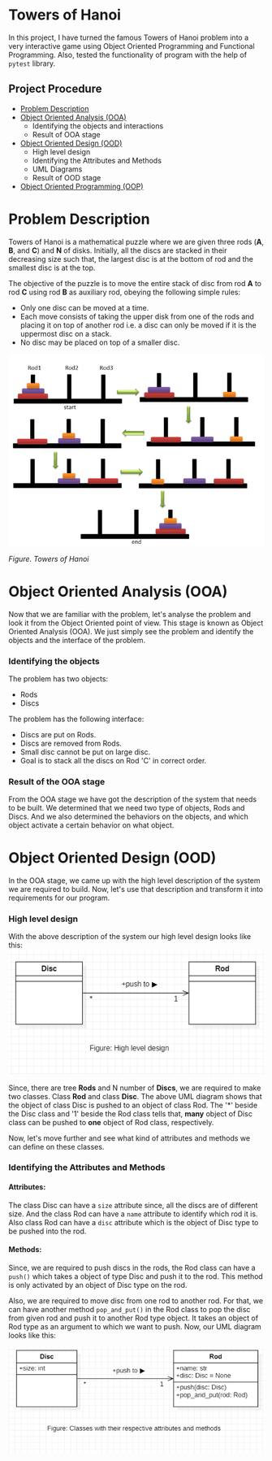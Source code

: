 # Towers of Hanoi
In this project, I have turned the famous Towers of Hanoi problem into a very interactive game using Object Oriented Programming and Functional Programming. Also, tested the functionality of program with the help of `pytest` library.

## Project Procedure
- [Problem Description](#description)
- [Object Oriented Analysis (OOA)](#ooa)
    - Identifying the objects and interactions
    - Result of OOA stage
- [Object Oriented Design (OOD)](#ood)
    - High level design
    - Identifying the Attributes and Methods
    - UML Diagrams
    - Result of OOD stage
- [Object Oriented Programming (OOP)](#oop)

<a name = "description">
<h1> Problem Description</h1>
</a>

Towers of Hanoi is a mathematical puzzle where we are given three rods (**A**, **B**, and **C**) and **N** of disks. Initially, all the discs are stacked in their decreasing size such that, the largest disc is at the bottom of rod and the smallest disc is at the top.

The objective of the puzzle is to move the entire stack of disc from rod **A** to rod **C** using rod **B** as auxiliary rod, obeying the following simple rules:
- Only one disc can be moved at a time.
- Each move consists of taking the upper disk from one of the rods and placing it on top of another rod i.e. a disc can only be moved if it is the uppermost disc on a stack.
- No disc may be placed on top of a smaller disc.

![](./images/Towers-Of-Hanoi-768x576.png)

*Figure. Towers of Hanoi*

<a name = "ooa">
<h1> Object Oriented Analysis (OOA)</h1>
</a>
Now that we are familiar with the problem, let's analyse the problem and look it from the Object Oriented point of view. This stage is known as Object Oriented Analysis (OOA). We just simply see the problem and identify the objects and the interface of the problem.

### Identifying the objects
The problem has two objects:
- Rods
- Discs

The problem has the following interface:
- Discs are put on Rods.
- Discs are removed from Rods.
- Small disc cannot be put on large disc.
- Goal is to stack all the discs on Rod 'C' in correct order.

### Result of the OOA stage
From the OOA stage we have got the description of the system that needs to be built. We determined that we need two type of objects, Rods and Discs. And we also determined the behaviors on the objects, and which object activate a certain behavior on what object.

<a name = "ood">
<h1> Object Oriented Design (OOD)</h1>
</a>
In the OOA stage, we came up with the high level description of the system we are required to build. Now, let's use that description and transform it into requirements for our program.

### High level design
With the above description of the system our high level design looks like this:
![](./images/high_level_design.png)

Since, there are tree **Rods** and N number of **Discs**, we are required to make two classes. Class **Rod** and class **Disc**. The above UML diagram shows that the object of class Disc is pushed to an object of class Rod.
The '*' beside the Disc class and '1' beside the Rod class tells that, **many** object of Disc class can be pushed to **one** object of Rod class, respectively.

Now, let's move further and see what kind of attributes and methods we can define on these classes.

### Identifying the Attributes and Methods
#### Attributes:
The class Disc can have a `size` attribute since, all the discs are of different size. And the class Rod can have a `name` attribute to identify which rod it is. Also class Rod can have a `disc` attribute which is the object of Disc type to be pushed into the rod.

#### Methods:
Since, we are required to push discs in the rods, the Rod class can have a `push()` which takes a object of type Disc and push it to the rod. This method is only activated by an object of Disc type on the rod.

Also, we are required to move disc from one rod to another rod. For that, we can have another method `pop_and_put()` in the Rod class to pop the disc from given rod and push it to another Rod type object. It takes an object of Rod type as an argument to which we want to push.
Now, our UML diagram looks like this:

![](./images/attributes_and_methods.png)

